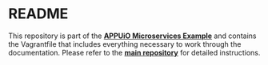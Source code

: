 # README

This repository is part of the **[APPUiO Microservices Example](http://docs.appuio.ch/en/latest/#microservices-example)** and contains the Vagrantfile that includes everything necessary to work through the documentation. Please refer to the **[main repository](https://github.com/appuio/shop-example)** for detailed instructions.
